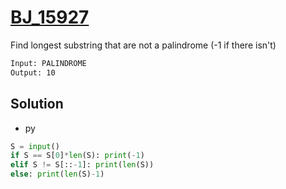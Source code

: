 # [BJ_15927](https://acmicpc.net/problem/15927)

Find longest substring that are not a palindrome (-1 if there isn't)

```txt
Input: PALINDROME
Output: 10
```

## Solution

* py

```py
S = input()
if S == S[0]*len(S): print(-1)
elif S != S[::-1]: print(len(S))
else: print(len(S)-1)
```
